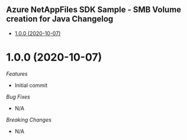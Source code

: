 ## Azure NetAppFiles SDK Sample - SMB Volume creation for Java Changelog

* [1.0.0 (2020-10-07)](#1.0.0 (2020-10-07))

# 1.0.0 (2020-10-07)
*Features*
* Initial commit

*Bug Fixes*
* N/A

*Breaking Changes*
* N/A